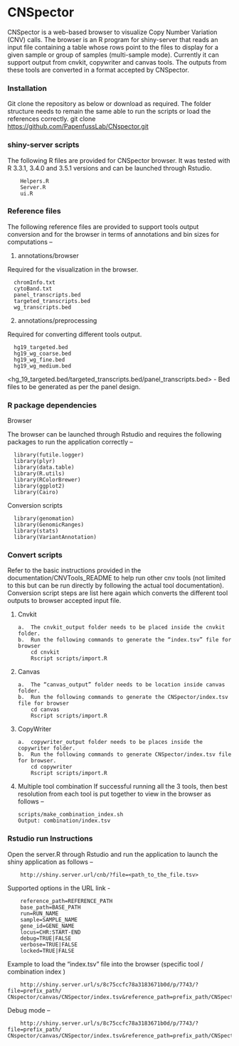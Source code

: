 # CNSpector
                                                           
CNSpector is a web-based browser to visualize Copy Number Variation (CNV) calls. The browser is an R program for shiny-server that reads an input file containing a table whose rows point to the files to display for a given sample or group of samples (multi-sample mode). Currently it can support output from cnvkit, copywriter and canvas tools. The outputs from these tools are converted in a format accepted by CNSpector.

### Installation

Git clone the repository as below or download as required. The folder structure needs to remain the same able to run the scripts or load the references correctly. 
git clone https://github.com/PapenfussLab/CNspector.git 

### shiny-server scripts

The following R files are provided for CNSpector browser. It was tested with R 3.3.1, 3.4.0 and 3.5.1 versions and can be launched through Rstudio.

		Helpers.R 
		Server.R
		ui.R

### Reference files

The following reference files are provided to support tools output conversion and for the browser in terms of annotations and bin sizes for computations – 
 
 1. annotations/browser
  
  Required for the visualization in the browser.
  
	  chromInfo.txt
	  cytoBand.txt
	  panel_transcripts.bed 
	  targeted_transcripts.bed
	  wg_transcripts.bed

  2. annotations/preprocessing
  
  Required for converting different tools output.
  
	  hg19_targeted.bed
	  hg19_wg_coarse.bed
	  hg19_wg_fine.bed
	  hg19_wg_medium.bed

  <hg_19_targeted.bed/targeted_transcripts.bed/panel_transcripts.bed> - Bed files to be generated as per the panel design.

### R package dependencies

  Browser
  
  The browser can be launched through Rstudio and requires the following packages to run the application correctly – 
  
	  library(futile.logger)
	  library(plyr)
	  library(data.table)
	  library(R.utils)
	  library(RColorBrewer)
	  library(ggplot2)
	  library(Cairo)

  Conversion scripts 

	  library(genomation)
	  library(GenomicRanges)
	  library(stats)
	  library(VariantAnnotation)


### Convert scripts

Refer to the basic instructions provided in the documentation/CNVTools_README to help run other cnv tools (not limited to this but can be run directly by following the actual tool documentation). Conversion script steps are list here again which converts the different tool outputs to browser accepted input file.

1.	Cnvkit

		a.	The cnvkit_output folder needs to be placed inside the cnvkit folder. 
		b.	Run the following commands to generate the “index.tsv” file for browser
			cd cnvkit
			Rscript scripts/import.R 

2.	Canvas

		a.	The “canvas_output” folder needs to be location inside canvas folder.
		b.	Run the following commands to generate the CNSpector/index.tsv file for browser
			cd canvas
			Rscript scripts/import.R

3.	CopyWriter

		a.	copywriter_output folder needs to be places inside the copywriter folder. 
		b.	Run the following commands to generate CNSpector/index.tsv file for browser.
			cd copywriter
			Rscript scripts/import.R

4.	Multiple tool combination 
	If successful running all the 3 tools, then best resolution from each tool is put together to view in the browser as follows – 

		scripts/make_combination_index.sh
		Output: combination/index.tsv


### Rstudio run Instructions 

Open the server.R through Rstudio and run the application to launch the shiny application as follows – 

		http://shiny.server.url/cnb/?file=<path_to_the_file.tsv>

Supported options in the URL link - 

		reference_path=REFERENCE_PATH
		base_path=BASE_PATH
		run=RUN_NAME
		sample=SAMPLE_NAME
		gene_id=GENE_NAME
		locus=CHR:START-END
		debug=TRUE|FALSE
		verbose=TRUE|FALSE
		locked=TRUE|FALSE

Example to load the “index.tsv” file into the browser (specific tool / combination index )

		http://shiny.server.url/s/8c75ccfc78a3183671b0d/p/7743/?file=prefix_path/ CNspector/canvas/CNSpector/index.tsv&reference_path=prefix_path/CNSpector/annotations/browser&base_path=/home/canvas/CNSpector

Debug mode – 
	
		http://shiny.server.url/s/8c75ccfc78a3183671b0d/p/7743/?file=prefix_path/ CNspector/canvas/CNSpector/index.tsv&reference_path=prefix_path/CNSpector/annotations/browser&base_path=/home/canvas/CNSpector&debug=T

